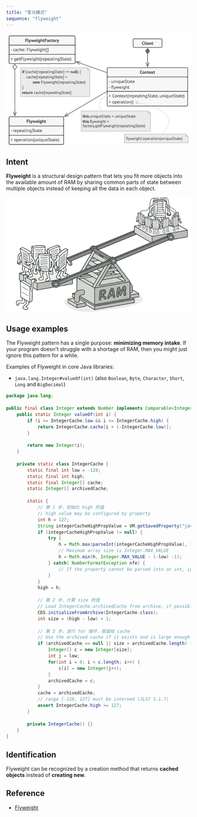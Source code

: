```yaml
---
title: "享元模式"
sequence: "flyweight"
---
```


![](/assets/images/design-pattern/diagrams/flyweight-structure.png)

## Intent

**Flyweight** is a structural design pattern
that lets you fit more objects into the available amount of RAM
by sharing common parts of state between multiple objects
instead of keeping all the data in each object.

![](/assets/images/design-pattern/flyweight.png)

## Usage examples

The Flyweight pattern has a single purpose: **minimizing memory intake**.
If your program doesn't struggle with a shortage of RAM, then you might just ignore this pattern for a while.

Examples of Flyweight in core Java libraries:

- `java.lang.Integer#valueOf(int)` (also `Boolean`, `Byte`, `Character`, `Short`, `Long` and `BigDecimal`)

```java
package java.lang;

public final class Integer extends Number implements Comparable<Integer>, Constable, ConstantDesc {
    public static Integer valueOf(int i) {
        if (i >= IntegerCache.low && i <= IntegerCache.high) {
            return IntegerCache.cache[i + (-IntegerCache.low)];
        }

        return new Integer(i);
    }

    private static class IntegerCache {
        static final int low = -128;
        static final int high;
        static final Integer[] cache;
        static Integer[] archivedCache;

        static {
            // 第 1 步，初始化 high 的值
            // high value may be configured by property
            int h = 127;
            String integerCacheHighPropValue = VM.getSavedProperty("java.lang.Integer.IntegerCache.high");
            if (integerCacheHighPropValue != null) {
                try {
                    h = Math.max(parseInt(integerCacheHighPropValue), 127);
                    // Maximum array size is Integer.MAX_VALUE
                    h = Math.min(h, Integer.MAX_VALUE - (-low) -1);
                } catch( NumberFormatException nfe) {
                    // If the property cannot be parsed into an int, ignore it.
                }
            }
            high = h;

            // 第 2 步，计算 size 的值
            // Load IntegerCache.archivedCache from archive, if possible
            CDS.initializeFromArchive(IntegerCache.class);
            int size = (high - low) + 1;

            // 第 3 步，进行 for 循环，赋值给 cache
            // Use the archived cache if it exists and is large enough
            if (archivedCache == null || size > archivedCache.length) {
                Integer[] c = new Integer[size];
                int j = low;
                for(int i = 0; i < c.length; i++) {
                    c[i] = new Integer(j++);
                }
                archivedCache = c;
            }
            cache = archivedCache;
            // range [-128, 127] must be interned (JLS7 5.1.7)
            assert IntegerCache.high >= 127;
        }

        private IntegerCache() {}
    }
}
```

## Identification

Flyweight can be recognized by a creation method that returns **cached objects** instead of **creating new**.

## Reference

- [Flyweight](https://refactoring.guru/design-patterns/flyweight)
